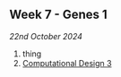 ## Week 7 - Genes 1

*22nd October 2024*

1. thing
2.  [Computational Design 3](Agile/Concepts/ComputationalDesign)
